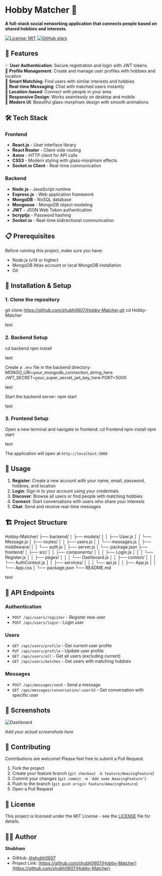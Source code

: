 # Hobby Matcher 🎯

**A full-stack social networking application that connects people based on shared hobbies and interests.**

[![License: MIT](https://img.shields.io/badge/License-MIT-yellow.svg)](https://opensource.org/licenses/MIT)
[![GitHub stars](https://img.shields.io/github/stars/shubh0607/Hobby-Matcher)](https://github.com/shubh0607/Hobby-Matcher/stargazers)

## 🚀 Features

✨ **User Authentication**: Secure registration and login with JWT tokens  
👤 **Profile Management**: Create and manage user profiles with hobbies and location  
🎯 **Smart Matching**: Find users with similar interests and hobbies  
💬 **Real-time Messaging**: Chat with matched users instantly  
📍 **Location-based**: Connect with people in your area  
📱 **Responsive Design**: Works seamlessly on desktop and mobile  
🎨 **Modern UI**: Beautiful glass-morphism design with smooth animations  

## 🛠️ Tech Stack

### Frontend
- **React.js** - User interface library
- **React Router** - Client-side routing
- **Axios** - HTTP client for API calls
- **CSS3** - Modern styling with glass-morphism effects
- **Socket.io Client** - Real-time communication

### Backend
- **Node.js** - JavaScript runtime
- **Express.js** - Web application framework
- **MongoDB** - NoSQL database
- **Mongoose** - MongoDB object modeling
- **JWT** - JSON Web Token authentication
- **bcryptjs** - Password hashing
- **Socket.io** - Real-time bidirectional communication

## 📋 Prerequisites

Before running this project, make sure you have:

- Node.js (v14 or higher)
- MongoDB Atlas account or local MongoDB installation
- Git

## 🚀 Installation & Setup

### 1. Clone the repository
git clone https://github.com/shubh0607/Hobby-Matcher.git
cd Hobby-Matcher

text

### 2. Backend Setup
cd backend
npm install

text

Create a `.env` file in the backend directory:
MONGO_URI=your_mongodb_connection_string_here
JWT_SECRET=your_super_secret_jwt_key_here
PORT=5000

text

Start the backend server:
npm start

text

### 3. Frontend Setup
Open a new terminal and navigate to frontend:
cd frontend
npm install
npm start

text

The application will open at `http://localhost:3000`

## 📱 Usage

1. **Register**: Create a new account with your name, email, password, hobbies, and location
2. **Login**: Sign in to your account using your credentials
3. **Discover**: Browse all users or find people with matching hobbies
4. **Connect**: Start conversations with users who share your interests
5. **Chat**: Send and receive real-time messages

## 🏗️ Project Structure

Hobby-Matcher/
├── backend/
│ ├── models/
│ │ ├── User.js
│ │ └── Message.js
│ ├── routes/
│ │ ├── users.js
│ │ └── messages.js
│ ├── middleware/
│ │ └── auth.js
│ ├── server.js
│ └── package.json
├── frontend/
│ ├── src/
│ │ ├── components/
│ │ │ ├── Login.js
│ │ │ └── Register.js
│ │ ├── pages/
│ │ │ └── Dashboard.js
│ │ ├── context/
│ │ │ └── AuthContext.js
│ │ ├── services/
│ │ │ └── api.js
│ │ ├── App.js
│ │ └── App.css
│ └── package.json
└── README.md

text

## 🔧 API Endpoints

### Authentication
- `POST /api/users/register` - Register new user
- `POST /api/users/login` - Login user

### Users
- `GET /api/users/profile` - Get current user profile
- `PUT /api/users/profile` - Update user profile
- `GET /api/users/all` - Get all users (excluding current)
- `GET /api/users/matches` - Get users with matching hobbies

### Messages
- `POST /api/messages/send` - Send a message
- `GET /api/messages/conversation/:userId` - Get conversation with specific user

## 🌟 Screenshots

![Dashboard](https://via.placeholder.com/800x400/667eea/ffffff?text=Add+Your+Screenshot+Here)

*Add your actual screenshots here*

## 🤝 Contributing

Contributions are welcome! Please feel free to submit a Pull Request.

1. Fork the project
2. Create your feature branch (`git checkout -b feature/AmazingFeature`)
3. Commit your changes (`git commit -m 'Add some AmazingFeature'`)
4. Push to the branch (`git push origin feature/AmazingFeature`)
5. Open a Pull Request

## 📄 License

This project is licensed under the MIT License - see the [LICENSE](LICENSE) file for details.

## 👨‍💻 Author

**Shubham**
- GitHub: [@shubh0607](https://github.com/shubh0607)
- Project Link: [https://github.com/shubh0607/Hobby-Matcher](https://github.com/shubh0607/Hobby-Matcher)
